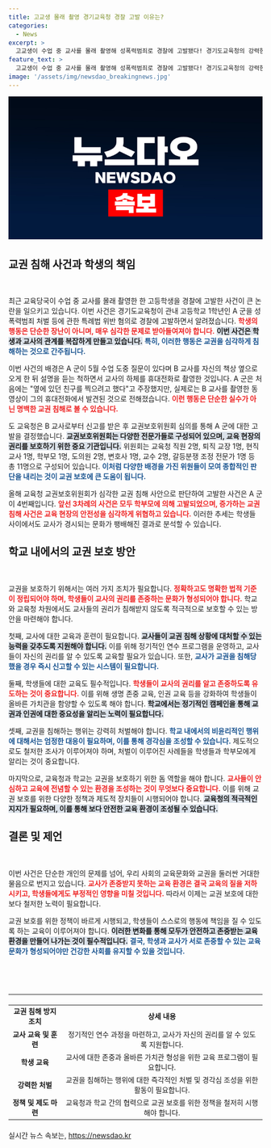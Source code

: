 ```yaml
---
title: 고교생 몰래 촬영 경기교육청 경찰 고발 이유는?
categories:
  - News
excerpt: >
  고교생이 수업 중 교사를 몰래 촬영해 성폭력범죄로 경찰에 고발됐다! 경기도교육청의 강력한 대응과 교권 보호를 위한 조치, 어떤 배경이 있었던 걸까? 클릭해서 더 알아보세요!
feature_text: >
  고교생이 수업 중 교사를 몰래 촬영해 성폭력범죄로 경찰에 고발됐다! 경기도교육청의 강력한 대응과 교권 보호를 위한 조치, 어떤 배경이 있었던 걸까? 클릭해서 더 알아보세요!
image: '/assets/img/newsdao_breakingnews.jpg'
---
```


<p><img src="/assets/img/newsdao_breakingnews.jpg" alt="implanttips 속보" /></p>

<h2 data-ke-size="size26">교권 침해 사건과 학생의 책임</h2>

<p data-ke-size="size16">&nbsp;</p>

<p>최근 교육당국이 수업 중 교사를 몰래 촬영한 한 고등학생을 경찰에 고발한 사건이 큰 논란을 일으키고 있습니다. 이번 사건은 경기도교육청이 관내 고등학교 1학년인 A 군을 성폭력범죄 처벌 등에 관한 특례법 위반 혐의로 경찰에 고발하면서 알려졌습니다. <b><span style="color: #ee2323;">학생의 행동은 단순한 장난이 아니며, 매우 심각한 문제로 받아들여져야 합니다.</span></b> <b><span style="background-color: #21538527;">이번 사건은 학생과 교사의 관계를 복잡하게 만들고 있습니다.</span></b> <b><span style="color: #1a5490;">특히, 이러한 행동은 교권을 심각하게 침해하는 것으로 간주됩니다.</span></b></p>

<p>이번 사건의 배경은 A 군이 5월 수업 도중 질문이 있다며 B 교사를 자신의 책상 옆으로 오게 한 뒤 설명을 듣는 척하면서 교사의 하체를 휴대전화로 촬영한 것입니다. A 군은 처음에는 "옆에 있던 친구를 찍으려고 했다"고 주장했지만, 실제로는 B 교사를 촬영한 동영상이 그의 휴대전화에서 발견된 것으로 전해졌습니다. <b><span style="color: #ee2323;">이런 행동은 단순한 실수가 아닌 명백한 교권 침해로 볼 수 있습니다.</span></b></p>

<p>도 교육청은 B 교사로부터 신고를 받은 후 교권보호위원회 심의를 통해 A 군에 대한 고발을 결정했습니다. <b><span style="background-color: #21538527;">교권보호위원회는 다양한 전문가들로 구성되어 있으며, 교육 현장의 권리를 보호하기 위한 중요 기관입니다.</span></b> 위원회는 교육청 직원 2명, 퇴직 교장 1명, 현직 교사 1명, 학부모 1명, 도의원 2명, 변호사 1명, 교수 2명, 갈등분쟁 조정 전문가 1명 등 총 11명으로 구성되어 있습니다. <b><span style="color: #1a5490;">이처럼 다양한 배경을 가진 위원들이 모여 종합적인 판단을 내리는 것이 교권 보호에 큰 도움이 됩니다.</span></b></p>

<p>올해 교육청 교권보호위원회가 심각한 교권 침해 사안으로 판단하여 고발한 사건은 A 군이 4번째입니다. <b><span style="color: #ee2323;">앞선 3차례의 사건은 모두 학부모에 의해 고발되었으며, 증가하는 교권 침해 사건은 교육 현장의 안전성을 심각하게 위협하고 있습니다.</span></b> 이러한 추세는 학생들 사이에서도 교사가 경시되는 문화가 팽배해진 결과로 분석할 수 있습니다.</p>

<h2 data-ke-size="size26">학교 내에서의 교권 보호 방안</h2>

<p data-ke-size="size16">&nbsp;</p>

<p>교권을 보호하기 위해서는 여러 가지 조치가 필요합니다. <b><span style="color: #ee2323;">정확하고도 명확한 법적 기준이 정립되어야 하며, 학생들이 교사의 권리를 존중하는 문화가 형성되어야 합니다.</span></b> 학교와 교육청 차원에서도 교사들의 권리가 침해받지 않도록 적극적으로 보호할 수 있는 방안을 마련해야 합니다.</p>

<p>첫째, 교사에 대한 교육과 훈련이 필요합니다. <b><span style="background-color: #21538527;">교사들이 교권 침해 상황에 대처할 수 있는 능력을 갖추도록 지원해야 합니다.</span></b> 이를 위해 정기적인 연수 프로그램을 운영하고, 교사들이 자신의 권리를 알 수 있도록 교육할 필요가 있습니다. 또한, <b><span style="color: #1a5490;">교사가 교권을 침해당했을 경우 즉시 신고할 수 있는 시스템이 필요합니다.</span></b></p>

<p>둘째, 학생들에 대한 교육도 필수적입니다. <b><span style="color: #ee2323;">학생들이 교사의 권리를 알고 존중하도록 유도하는 것이 중요합니다.</span></b> 이를 위해 생명 존중 교육, 인권 교육 등을 강화하여 학생들이 올바른 가치관을 함양할 수 있도록 해야 합니다. <b><span style="background-color: #21538527;">학교에서는 정기적인 캠페인을 통해 교권과 인권에 대한 중요성을 알리는 노력이 필요합니다.</span></b></p>

<p>셋째, 교권을 침해하는 행위는 강력히 처벌해야 합니다. <b><span style="color: #1a5490;">학교 내에서의 비윤리적인 행위에 대해서는 엄정한 대응이 필요하며, 이를 통해 경각심을 조성할 수 있습니다.</span></b> 제도적으로도 철저한 조사가 이루어져야 하며, 처벌이 이루어진 사례들을 학생들과 학부모에게 알리는 것이 중요합니다.</p>

<p>마지막으로, 교육청과 학교는 교권을 보호하기 위한 돔 역할을 해야 합니다. <b><span style="color: #ee2323;">교사들이 안심하고 교육에 전념할 수 있는 환경을 조성하는 것이 무엇보다 중요합니다.</span></b> 이를 위해 교권 보호를 위한 다양한 정책과 제도적 장치들이 시행되어야 합니다. <b><span style="background-color: #21538527;">교육청의 적극적인 지지가 필요하며, 이를 통해 보다 안전한 교육 환경이 조성될 수 있습니다.</span></b></p>

<h2 data-ke-size="size26">결론 및 제언</h2>

<p data-ke-size="size16">&nbsp;</p>

<p>이번 사건은 단순한 개인의 문제를 넘어, 우리 사회의 교육문화와 교권을 둘러싼 거대한 물음으로 번지고 있습니다. <b><span style="color: #ee2323;">교사가 존중받지 못하는 교육 환경은 결국 교육의 질을 저하시키고, 학생들에게도 부정적인 영향을 미칠 것입니다.</span></b> 따라서 이제는 교권 보호에 대한 보다 철저한 노력이 필요합니다. </p>

<p>교권 보호를 위한 정책이 바르게 시행되고, 학생들이 스스로의 행동에 책임을 질 수 있도록 하는 교육이 이루어져야 합니다. <b><span style="background-color: #21538527;">이러한 변화를 통해 모두가 안전하고 존중받는 교육 환경을 만들어 나가는 것이 필수적입니다.</span></b> <b><span style="color: #1a5490;">결국, 학생과 교사가 서로 존중할 수 있는 교육 문화가 형성되어야만 건강한 사회를 유지할 수 있을 것입니다.</span></b></p>

<p data-ke-size="size16">&nbsp;</p>

<p><br>
<hr></p>

<table style="width: 100%; border-collapse: collapse; margin: 20px 0;">
<tr>
<td style="text-align: center; height: 17px;"><b>교권 침해 방지 조치</b></td>
<td style="text-align: center; height: 17px;"><b>상세 내용</b></td>
</tr>
<tr>
<td style="text-align: center; height: 17px;"><b>교사 교육 및 훈련</b></td>
<td style="text-align: center; height: 17px;">정기적인 연수 과정을 마련하고, 교사가 자신의 권리를 알 수 있도록 지원합니다.</td>
</tr>
<tr>
<td style="text-align: center; height: 17px;"><b>학생 교육</b></td>
<td style="text-align: center; height: 17px;">교사에 대한 존중과 올바른 가치관 형성을 위한 교육 프로그램이 필요합니다.</td>
</tr>
<tr>
<td style="text-align: center; height: 17px;"><b>강력한 처벌</b></td>
<td style="text-align: center; height: 17px;">교권을 침해하는 행위에 대한 즉각적인 처벌 및 경각심 조성을 위한 활동이 필요합니다.</td>
</tr>
<tr>
<td style="text-align: center; height: 17px;"><b>정책 및 제도 마련</b></td>
<td style="text-align: center; height: 17px;">교육청과 학교 간의 협력으로 교권 보호를 위한 정책을 철저히 시행해야 합니다.</td>
</tr>
</table>
실시간 뉴스 속보는, <a href="https://newsdao.kr" rel="dofollow">https://newsdao.kr</a>


